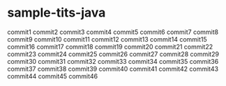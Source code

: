 # sample-tits-java

commit1
commit2
commit3
commit4
commit5
commit6
commit7
commit8
commit9
commit10
commit11
commit12
commit13
commit14
commit15
commit16
commit17
commit18
commit19
commit20
commit21
commit22
commit23
commit24
commit25
commit26
commit27
commit28
commit29
commit30
commit31
commit32
commit33
commit34
commit35
commit36
commit37
commit38
commit39
commit40
commit41
commit42
commit43
commit44
commit45
commit46

